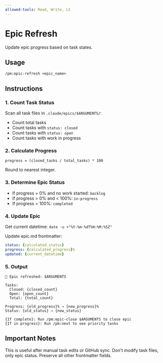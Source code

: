 ```yaml
---
allowed-tools: Read, Write, LS
---
```


# Epic Refresh

Update epic progress based on task states.

## Usage
```
/pm:epic-refresh <epic_name>
```

## Instructions

### 1. Count Task Status

Scan all task files in `.claude/epics/$ARGUMENTS/`:
- Count total tasks
- Count tasks with `status: closed`
- Count tasks with `status: open`
- Count tasks with work in progress

### 2. Calculate Progress

```
progress = (closed_tasks / total_tasks) * 100
```

Round to nearest integer.

### 3. Determine Epic Status

- If progress = 0% and no work started: `backlog`
- If progress > 0% and < 100%: `in-progress`
- If progress = 100%: `completed`

### 4. Update Epic

Get current datetime: `date -u +"%Y-%m-%dT%H:%M:%SZ"`

Update epic.md frontmatter:
```yaml
status: {calculated_status}
progress: {calculated_progress}%
updated: {current_datetime}
```

### 5. Output

```
🔄 Epic refreshed: $ARGUMENTS

Tasks:
  Closed: {closed_count}
  Open: {open_count}
  Total: {total_count}
  
Progress: {old_progress}% → {new_progress}%
Status: {old_status} → {new_status}

{If complete}: Run /pm:epic-close $ARGUMENTS to close epic
{If in progress}: Run /pm:next to see priority tasks
```

## Important Notes

This is useful after manual task edits or GitHub sync.
Don't modify task files, only epic status.
Preserve all other frontmatter fields.